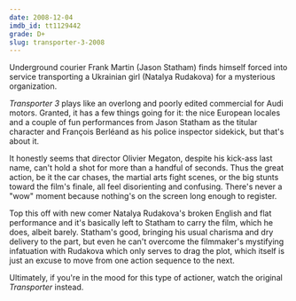 ```yaml
---
date: 2008-12-04
imdb_id: tt1129442
grade: D+
slug: transporter-3-2008
---
```


Underground courier Frank Martin (Jason Statham) finds himself forced into service transporting a Ukrainian girl (Natalya Rudakova) for a mysterious organization.

_Transporter 3_ plays like an overlong and poorly edited commercial for Audi motors. Granted, it has a few things going for it: the nice European locales and a couple of fun performances from Jason Statham as the titular character and François Berléand as his police inspector sidekick, but that's about it.

It honestly seems that director Olivier Megaton, despite his kick-ass last name, can't hold a shot for more than a handful of seconds. Thus the great action, be it the car chases, the martial arts fight scenes, or the big stunts toward the film's finale, all feel disorienting and confusing. There's never a "wow" moment because nothing's on the screen long enough to register.

Top this off with new comer Natalya Rudakova's broken English and flat performance and it's basically left to Statham to carry the film, which he does, albeit barely. Statham's good, bringing his usual charisma and dry delivery to the part, but even he can't overcome the filmmaker's mystifying infatuation with Rudakova which only serves to drag the plot, which itself is just an excuse to move from one action sequence to the next.

Ultimately, if you're in the mood for this type of actioner, watch the original <span data-imdb-id="tt0293662">_Transporter_</span> instead.
